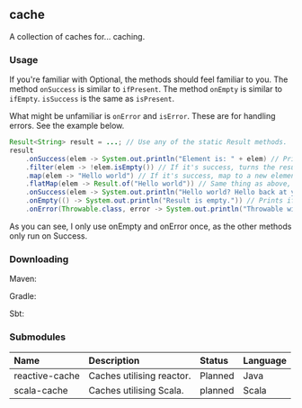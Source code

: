 ## cache

A collection of caches for... caching.

### Usage

If you're familiar with Optional, the methods should feel familiar
to you. The method `onSuccess` is similar to `ifPresent`. The method `onEmpty` is similar to `ifEmpty`. `isSuccess` is the same as `isPresent`.

What might be unfamiliar is `onError` and `isError`. These are for handling errors. See the example below.


```java
Result<String> result = ...; // Use any of the static Result methods.
result
    .onSuccess(elem -> System.out.println("Element is: " + elem) // Print out the original element if it's Success
    .filter(elem -> !elem.isEmpty()) // If it's success, turns the result empty if the condition is false.
    .map(elem -> "Hello world") // If it's success, map to a new element.
    .flatMap(elem -> Result.of("Hello world")) // Same thing as above, except it uses the element of the passed Result.
    .onSuccess(elem -> System.out.println("Hello world? Hello back at you!")) // This will be called if none of the others result in a different state.
    .onEmpty(() -> System.out.println("Result is empty.")) // Prints if the result is empty.
    .onError(Throwable.class, error -> System.out.println("Throwable with error message: " + error.getMessage())); // Prints if there was an error that is a subtype of Throwable
```

As you can see, I only use onEmpty and onError once, as the other methods only run on Success.

### Downloading

Maven:

Gradle:

Sbt:


### Submodules
| Name                      | Description                                                                                       | Status                                           | Language |
|:--------------------------|:--------------------------------------------------------------------------------------------------|:-------------------------------------------------|:---------|
| reactive-cache                      | Caches utilising reactor.                                               | Planned | Java     |
| scala-cache                    | Caches utilising Scala.                                                                        | planned         | Scala     |